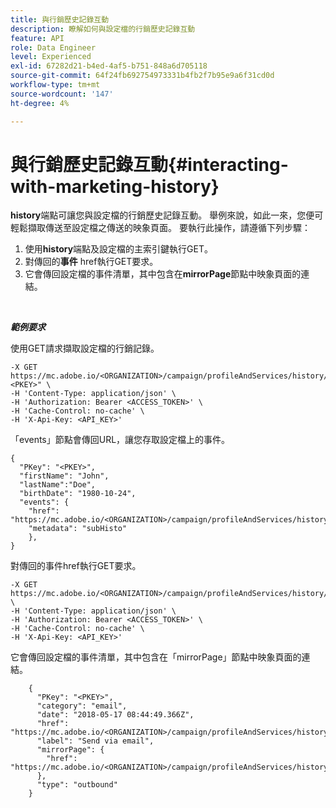 ```yaml
---
title: 與行銷歷史記錄互動
description: 瞭解如何與設定檔的行銷歷史記錄互動
feature: API
role: Data Engineer
level: Experienced
exl-id: 67282d21-b4ed-4af5-b751-848a6d705118
source-git-commit: 64f24fb692754973331b4fb2f7b95e9a6f31cd0d
workflow-type: tm+mt
source-wordcount: '147'
ht-degree: 4%

---
```


# 與行銷歷史記錄互動{#interacting-with-marketing-history}

**history**&#x200B;端點可讓您與設定檔的行銷歷史記錄互動。
舉例來說，如此一來，您便可輕鬆擷取傳送至設定檔之傳送的映象頁面。 要執行此操作，請遵循下列步驟：

1. 使用&#x200B;**history**&#x200B;端點及設定檔的主索引鍵執行GET。
1. 對傳回的&#x200B;**事件** href執行GET要求。
1. 它會傳回設定檔的事件清單，其中包含在&#x200B;**mirrorPage**&#x200B;節點中映象頁面的連結。

<br/>

***範例要求***

使用GET請求擷取設定檔的行銷記錄。

```
-X GET https://mc.adobe.io/<ORGANIZATION>/campaign/profileAndServices/history/"<PKEY>" \
-H 'Content-Type: application/json' \
-H 'Authorization: Bearer <ACCESS_TOKEN>' \
-H 'Cache-Control: no-cache' \
-H 'X-Api-Key: <API_KEY>'
```

「events」節點會傳回URL，讓您存取設定檔上的事件。

```
{
  "PKey": "<PKEY>",
  "firstName": "John",
  "lastName":"Doe",
  "birthDate": "1980-10-24",
  "events": {
    "href": "https://mc.adobe.io/<ORGANIZATION>/campaign/profileAndServices/history/<PKEY>/events/",
    "metadata": "subHisto"
    },
}
```

對傳回的事件href執行GET要求。

```
-X GET https://mc.adobe.io/<ORGANIZATION>/campaign/profileAndServices/history/<PKEY>/events \
-H 'Content-Type: application/json' \
-H 'Authorization: Bearer <ACCESS_TOKEN>' \
-H 'Cache-Control: no-cache' \
-H 'X-Api-Key: <API_KEY>'
```

它會傳回設定檔的事件清單，其中包含在「mirrorPage」節點中映象頁面的連結。

```
    {
      "PKey": "<PKEY>",
      "category": "email",
      "date": "2018-05-17 08:44:49.366Z",
      "href": "https://mc.adobe.io/<ORGANIZATION>/campaign/profileAndServices/history/<PKEY>/events/<PKEY>",
      "label": "Send via email",
      "mirrorPage": {
        "href": "https://mc.adobe.io/<ORGANIZATION>/campaign/profileAndServices/history/<PKEY>/events/<PKEY>/mirrorPage/"
      },
      "type": "outbound"
    }
```

